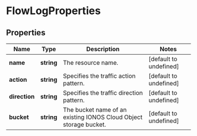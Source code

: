 # FlowLogProperties

## Properties
| Name | Type | Description | Notes |
| ------------ | ------------- | ------------- | ------------- |
| **name** | **string** | The resource name. | [default to undefined] |
| **action** | **string** | Specifies the traffic action pattern. | [default to undefined] |
| **direction** | **string** | Specifies the traffic direction pattern. | [default to undefined] |
| **bucket** | **string** | The bucket name of an existing IONOS Cloud Object storage bucket. | [default to undefined] |


